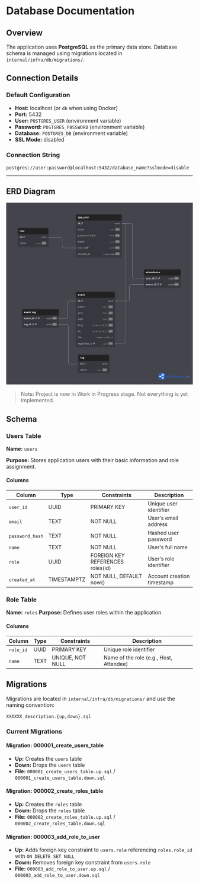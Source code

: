 # Database Documentation

## Overview

The application uses **PostgreSQL** as the primary data store. Database schema is managed using migrations located in `internal/infra/db/migrations/`.

## Connection Details

### Default Configuration
- **Host:** localhost (or `db` when using Docker)
- **Port:** 5432
- **User:** `POSTGRES_USER` (environment variable)
- **Password:** `POSTGRES_PASSWORD` (environment variable)
- **Database:** `POSTGRES_DB` (environment variable)
- **SSL Mode:** disabled

### Connection String
```
postgres://user:password@localhost:5432/database_name?sslmode=disable
```

---

## ERD Diagram
![erd-diagram](../assets/docs/convenly-db.png)
> Note: Project is now in Work in Progress stage. Not everything is yet implemented. 

## Schema

### Users Table

**Name:** `users`

**Purpose:** Stores application users with their basic information and role assignment.

#### Columns

| Column | Type | Constraints | Description |
|--------|------|-------------|-------------|
| `user_id` | UUID | PRIMARY KEY | Unique user identifier |
| `email` | TEXT | NOT NULL | User's email address |
| `password_hash` | TEXT | NOT NULL | Hashed user password |
| `name` | TEXT | NOT NULL | User's full name |
| `role` | UUID | FOREIGN KEY REFERENCES roles(id) | User's role identifier |
| `created_at` | TIMESTAMPTZ | NOT NULL, DEFAULT now() | Account creation timestamp |

### Role Table
**Name:** `roles`
**Purpose:** Defines user roles within the application.

#### Columns
| Column | Type | Constraints | Description |
|--------|------|-------------|-------------|
| `role_id` | UUID | PRIMARY KEY | Unique role identifier |
| `name` | TEXT | UNIQUE, NOT NULL | Name of the role (e.g., Host, Attendee) |

## Migrations

Migrations are located in `internal/infra/db/migrations/` and use the naming convention:
```
XXXXXX_description.{up,down}.sql
```

### Current Migrations

#### Migration: 000001_create_users_table
- **Up:** Creates the `users` table
- **Down:** Drops the `users` table
- **File:** `000001_create_users_table.up.sql` / `000001_create_users_table.down.sql`

#### Migration: 000002_create_roles_table
- **Up:** Creates the `roles` table
- **Down:** Drops the `roles` table
- **File:** `000002_create_roles_table.up.sql` / `000002_create_roles_table.down.sql`

#### Migration: 000003_add_role_to_user
- **Up:** Adds foreign key constraint to `users.role` referencing `roles.role_id` with `ON DELETE SET NULL`
- **Down:** Removes foreign key constraint from `users.role`
- **File:** `000003_add_role_to_user.up.sql` / `000003_add_role_to_user.down.sql`
